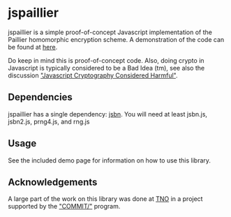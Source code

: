 jspaillier
==========

jspaillier is a simple proof-of-concept Javascript implementation of the Paillier homomorphic encryption scheme. A demonstration of the code can be found at [here](http://mhe.github.io/jspaillier/).

Do keep in mind this is proof-of-concept code. Also, doing crypto in Javascript is typically considered to be a Bad Idea (tm), see also the discussion ["Javascript Cryptography Considered Harmful"](http://www.matasano.com/articles/javascript-cryptography/).

Dependencies
------------

jspaillier has a single dependency: [jsbn](http://www-cs-students.stanford.edu/~tjw/jsbn/).
You will need at least jsbn.js, jsbn2.js, prng4.js, and rng.js

Usage
-----

See the included demo page for information on how to use this library.

Acknowledgements
----------------

A large part of the work on this library was done at [TNO](http://www.tno.nl) in a project supported by the ["COMMIT/"](http://www.commit-nl.nl) program.	
